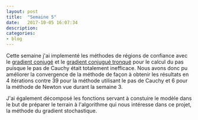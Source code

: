 ```yaml
---
layout: post
title:  "Semaine 5"
date:   2017-10-05 16:07:34
description:
categories:
- blog
---
```


Cette semaine j'ai implementé les méthodes de régions de confiance avec le [gradient conjugé](https://github.com/brilhana/ift3150/blob/master/methods/TrustRegionCG.jl) et le [gradient conjugué tronqué](https://github.com/brilhana/ift3150/blob/master/methods/TrustRegionTCG.jl) pour le calcul du pas puisque le pas de Cauchy était totalement inefficace. Nous avons donc pu améliorer la convergence de la méthode de façon à obtenir les résultats en 4 itérations contre 39 pour la méthode utilisant le pas de Cauchy et 6 pour la méthode de Newton vue durant la semaine 3.

J'ai également décomposé les fonctions servant à constuire le modèle dans le but de préparer le terrain à l'algorithme qui nous intéresse dans ce projet, la méthode du gradient stochastique.
